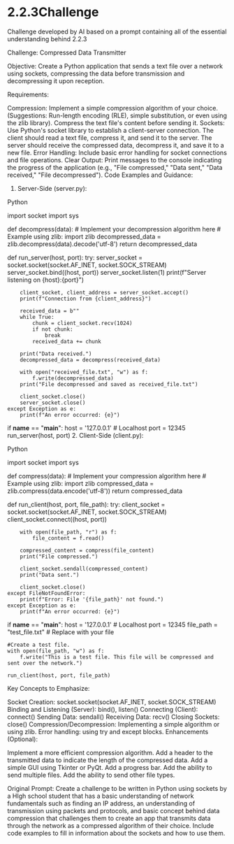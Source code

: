 # 2.2.3Challenge
Challenge developed by AI based on a prompt containing all of the essential understanding behind 2.2.3

Challenge: Compressed Data Transmitter

Objective: Create a Python application that sends a text file over a network using sockets, compressing the data before transmission and decompressing it upon reception.

Requirements:

Compression:
Implement a simple compression algorithm of your choice. (Suggestions: Run-length encoding (RLE), simple substitution, or even using the zlib library).
Compress the text file's content before sending it.
Sockets:
Use Python's socket library to establish a client-server connection.
The client should read a text file, compress it, and send it to the server.
The server should receive the compressed data, decompress it, and save it to a new file.
Error Handling:
Include basic error handling for socket connections and file operations.
Clear Output:
Print messages to the console indicating the progress of the application (e.g., "File compressed," "Data sent," "Data received," "File decompressed").
Code Examples and Guidance:

1. Server-Side (server.py):

Python

import socket
import sys

def decompress(data):
    # Implement your decompression algorithm here
    # Example using zlib:
    import zlib
    decompressed_data = zlib.decompress(data).decode('utf-8')
    return decompressed_data

def run_server(host, port):
    try:
        server_socket = socket.socket(socket.AF_INET, socket.SOCK_STREAM)
        server_socket.bind((host, port))
        server_socket.listen(1)
        print(f"Server listening on {host}:{port}")

        client_socket, client_address = server_socket.accept()
        print(f"Connection from {client_address}")

        received_data = b""
        while True:
            chunk = client_socket.recv(1024)
            if not chunk:
                break
            received_data += chunk

        print("Data received.")
        decompressed_data = decompress(received_data)

        with open("received_file.txt", "w") as f:
            f.write(decompressed_data)
        print("File decompressed and saved as received_file.txt")

        client_socket.close()
        server_socket.close()
    except Exception as e:
        print(f"An error occurred: {e}")

if __name__ == "__main__":
    host = '127.0.0.1'  # Localhost
    port = 12345
    run_server(host, port)
2. Client-Side (client.py):

Python

import socket
import sys

def compress(data):
    # Implement your compression algorithm here
    # Example using zlib:
    import zlib
    compressed_data = zlib.compress(data.encode('utf-8'))
    return compressed_data

def run_client(host, port, file_path):
    try:
        client_socket = socket.socket(socket.AF_INET, socket.SOCK_STREAM)
        client_socket.connect((host, port))

        with open(file_path, "r") as f:
            file_content = f.read()

        compressed_content = compress(file_content)
        print("File compressed.")

        client_socket.sendall(compressed_content)
        print("Data sent.")

        client_socket.close()
    except FileNotFoundError:
        print(f"Error: File '{file_path}' not found.")
    except Exception as e:
        print(f"An error occurred: {e}")

if __name__ == "__main__":
    host = '127.0.0.1'  # Localhost
    port = 12345
    file_path = "test_file.txt"  # Replace with your file

    #Create a test file.
    with open(file_path, "w") as f:
        f.write("This is a test file. This file will be compressed and sent over the network.")

    run_client(host, port, file_path)
Key Concepts to Emphasize:

Socket Creation: socket.socket(socket.AF_INET, socket.SOCK_STREAM)
Binding and Listening (Server): bind(), listen()
Connecting (Client): connect()
Sending Data: sendall()
Receiving Data: recv()
Closing Sockets: close()
Compression/Decompression: Implementing a simple algorithm or using zlib.
Error handling: using try and except blocks.
Enhancements (Optional):

Implement a more efficient compression algorithm.
Add a header to the transmitted data to indicate the length of the compressed data.
Add a simple GUI using Tkinter or PyQt.
Add a progress bar.
Add the ability to send multiple files.
Add the ability to send other file types.

Original Prompt:
Create a challenge to be written in Python using sockets by a HIgh school student that has a basic understanding of network fundamentals such as finding an IP address, an understanding of transmission using packets and protocols, and basic concept behind data compression that challenges them to create an app that transmits data through the network as a compressed algorithm of their choice. Include code examples to fill in information about the sockets and how to use them.

